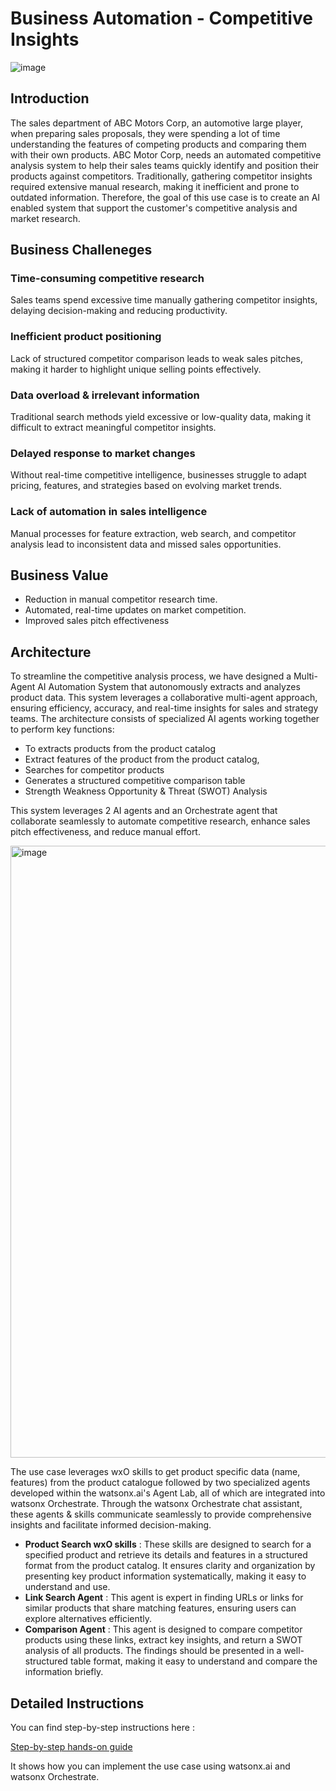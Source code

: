  # Business Automation - Competitive Insights 

![image](https://github.ibm.com/skol/agentic-ai-client-bootcamp/assets/451557/b9fb42fc-4aa1-4010-b850-5c8f20e3e05a)

## Introduction

The sales department of ABC Motors Corp, an automotive large player, when preparing sales proposals, they were spending a lot of time understanding the features of competing products and comparing them with their own products.
ABC Motor Corp, needs an automated competitive analysis system to help their sales teams quickly identify and position their products against competitors. Traditionally, gathering competitor insights required extensive manual research, making it inefficient and prone to outdated information.
Therefore, the goal of this use case is to create an AI enabled system that support the customer's competitive analysis and market research.

## Business Challeneges
### Time-consuming competitive research  
Sales teams spend excessive time manually gathering competitor insights, delaying decision-making and reducing productivity.

### Inefficient product positioning 
Lack of structured competitor comparison leads to weak sales pitches, making it harder to highlight unique selling points effectively.

### Data overload & irrelevant information 
Traditional search methods yield excessive or low-quality data, making it difficult to extract meaningful competitor insights.

### Delayed response to market changes 
Without real-time competitive intelligence, businesses struggle to adapt pricing, features, and strategies based on evolving market trends.

### Lack of automation in sales intelligence 
Manual processes for feature extraction, web search, and competitor analysis lead to inconsistent data and missed sales opportunities.


## Business Value

* Reduction in manual competitor research time.
* Automated, real-time updates on market competition.
* Improved sales pitch effectiveness

## Architecture

To streamline the competitive analysis process, we have designed a Multi-Agent AI Automation System that autonomously extracts and analyzes product data. This system leverages a collaborative multi-agent approach, ensuring efficiency, accuracy, and real-time insights for sales and strategy teams. The architecture consists of specialized AI agents working together to perform key functions:
  * To extracts products from the product catalog
  * Extract features of the product from the product catalog,
  * Searches for competitor products
  * Generates a structured competitive comparison table
  * Strength Weakness Opportunity & Threat (SWOT) Analysis

This system leverages 2 AI agents and an Orchestrate agent that collaborate seamlessly to automate competitive research, enhance sales pitch effectiveness, and reduce manual effort.

<img width="979" alt="image" src="https://github.ibm.com/skol/agentic-ai-client-bootcamp/assets/451557/952b54c4-28a4-4ef6-82b4-ef08991d9297">


The use case leverages wxO skills to get product specific data (name, features) from the product catalogue followed by two specialized agents developed within the watsonx.ai's Agent Lab, all of which are integrated into watsonx Orchestrate. Through the watsonx Orchestrate chat assistant, these agents & skills communicate seamlessly to provide comprehensive insights and facilitate informed decision-making. 
  * **Product Search wxO skills** : These skills are designed to search for a specified product and retrieve its details and features in a structured format from the product catalog. It ensures clarity and organization by presenting key product information systematically, making it easy to understand and use.
  * **Link Search Agent** : This agent is expert in finding URLs or links for similar products that share matching features, ensuring users can explore alternatives efficiently.
  * **Comparison Agent** : This agent is designed to compare competitor products using these links, extract key insights, and return a SWOT analysis of all products. The findings should be presented in a well-structured table format, making it easy to understand and compare the information briefly.

## Detailed Instructions

You can find step-by-step instructions here :

[Step-by-step hands-on guide](https://github.ibm.com/skol/agentic-ai-client-bootcamp/blob/main/usecases/business-automation/hands-on-lab-buisness-automation.md)

It shows how you can implement the use case using watsonx.ai and watsonx Orchestrate. 
